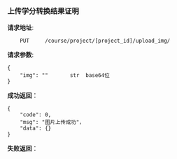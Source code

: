 ### 上传学分转换结果证明

**请求地址**:
```
    PUT     /course/project/[project_id]/upload_img/
```

**请求参数**:
```
{
    "img": ""       str  base64位
}
```

**成功返回**：
```
{
    "code": 0,
    "msg": "图片上传成功"，
    "data": {}
}
```

**失败返回**：
```

```